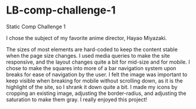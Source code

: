 # LB-comp-challenge-1
Static Comp Challenge 1

I chose the subject of my favorite anime director, Hayao Miyazaki. 

The sizes of most elements are hard-coded to keep the content stable when the page size changes. 
I used media queries to make the site responsive, and the layout changes quite a bit for mid-size and for mobile. 
I chose to make the squares into more of a bar navigation system upon breaks for ease of navigation by the user. 
I felt the image was important to keep visible when breaking for mobile without scrolling down, as it is the highlight of the 
site, so I shrank it down quite a bit. 
I made my icons by cropping an existing image, adjusting the border-radius, and adjusting the saturation to make them gray. 
I really enjoyed this project! 
